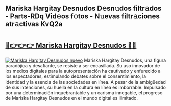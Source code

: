 ## Mariska Hargitay Desnudos D𝚎sn𝚞dos filtr𝚊dos - Parts-RDq Vid𝚎os f𝚘tos - N𝚞evas filtr𝚊ciones atr𝚊ctivas KvQ2a

# <h2><a href="http://mb5q5yp.tromn.icu/?c=Mariska+Hargitay+Desnudos">🔗👉👉👉 Mariska Hargitay Desnudos 🔗🔗</a></h2>

[![Mariska Hargitay Desnudos nuevo](https://i.imgur.com/pEAQMta.gif)](http://mb5q5yp.tromn.icu/?c=Mariska+Hargitay+Desnudos)
Mariska Hargitay Desnudos, una figura paradójica y desafiante, se resiste a ser encasillada. Su uso innovador de los medios digitales para la autopresentación ha cautivado y enfurecido a los espectadores, estimulando debates sobre el consentimiento, la identidad y la esencia de las sociedades en línea. A pesar de la ambigüedad de sus intenciones, su huella en la cultura en línea es imborrable. Impulsado por una determinación inquebrantable y un carisma innegable, el progreso de Mariska Hargitay Desnudos en el mundo digital es ilimitado.
